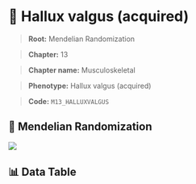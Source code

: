 # 🧪 Hallux valgus (acquired)

> **Root:** Mendelian Randomization

> **Chapter:** 13  

> **Chapter name:** Musculoskeletal

> **Phenotype:** Hallux valgus (acquired)  

> **Code:** `M13_HALLUXVALGUS`

## 🧬 Mendelian Randomization  

<img src="/MR/Figures/Forward/M13_HALLUXVALGUS.png"/>

## 📊 Data Table

<CsvTableMRF src="/MR_Data/Forward/M13_HALLUXVALGUS.csv"/>
